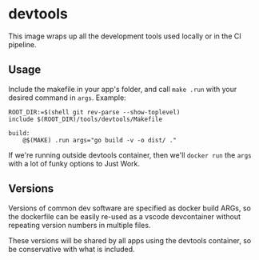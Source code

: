 # devtools

This image wraps up all the development tools used locally or in the CI pipeline.

## Usage

Include the makefile in your app's folder, and call `make .run` with your desired command in `args`. Example:

```make
ROOT_DIR:=$(shell git rev-parse --show-toplevel)
include $(ROOT_DIR)/tools/devtools/Makefile

build:
	@$(MAKE) .run args="go build -v -o dist/ ."
```

If we're running outside devtools container, then we'll `docker run` the `args` with a lot of funky options to Just Work.

## Versions

Versions of common dev software are specified as docker build ARGs, so the dockerfile can be easily re-used as a vscode devcontainer without repeating version numbers in multiple files.

These versions will be shared by all apps using the devtools container, so be conservative with what is included.
